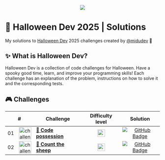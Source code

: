<div align="center">
  <a href="https://halloween.dev/en">
    <img src="https://github.com/user-attachments/assets/eb979bac-ed1e-44db-8b32-e25b45a59ad7" />
  </a>
</div>

# 🎃 Halloween Dev 2025 | Solutions

My solutions to [Halloween Dev](https://halloween.dev/) 2025 challenges created by [@midudev](https://github.com/midudev/) 👾

## ✨ What is Halloween Dev?

Halloween Dev is a collection of code challenges for Halloween. Have a spooky good time, learn, and improve your programming skills! Each challenge has an explanation of the problem, instructions on how to solve it and the corresponding tests.

## 🎮 Challenges

<table>
  <thead>
    <tr>
      <th align="center" colspan="2">#</th>
      <th align="center">Challenge</th>
      <th align="center">Difficulty level</th>
      <th align="center">Solution</th>
    </td>
  </thead>
  <tbody>
    <tr>
      <td align="center">01</td>
      <td align="center">
        <img src="https://github.com/user-attachments/assets/308faf21-0df8-4e80-ac41-662230929462" alt="challenge #01" width="40" height="40" />
      </td>
      <td>
        <a href="/src/challenge-01/README.md"><strong>👹 Code possession</strong></a>
      </td>
      <td align="center">
        <img src="https://github.com/user-attachments/assets/9007c86f-e4e9-4deb-8ad1-4ba0531da86a" alt="easy" height=24 />
      </td>
      <td align="center">
        <a href="/src/challenge-01/index.ts">
          <img src="https://img.shields.io/badge/Code-181717?logo=github&logoColor=fff&style=flat-square" alt="GitHub Badge" />
        </a>
      </td>
    </tr>
    <tr>
      <td align="center">02</td>
      <td align="center">
        <img src="https://github.com/user-attachments/assets/ba154044-e627-4f9f-8e6d-eaa1102fbae1" alt="challenge #02" width="40" height="40" />
      </td>
      <td>
        <a href="/src/challenge-02/README.md"><strong>🐑 Count the sheep</strong></a>
      </td>
      <td align="center">
        <img src="https://github.com/user-attachments/assets/9007c86f-e4e9-4deb-8ad1-4ba0531da86a" alt="easy" height=24 />
      </td>
      <td align="center">
        <a href="/src/challenge-02/index.ts">
          <img src="https://img.shields.io/badge/Code-181717?logo=github&logoColor=fff&style=flat-square" alt="GitHub Badge" />
        </a>
      </td>
    </tr>
  </tbody>
</table>
